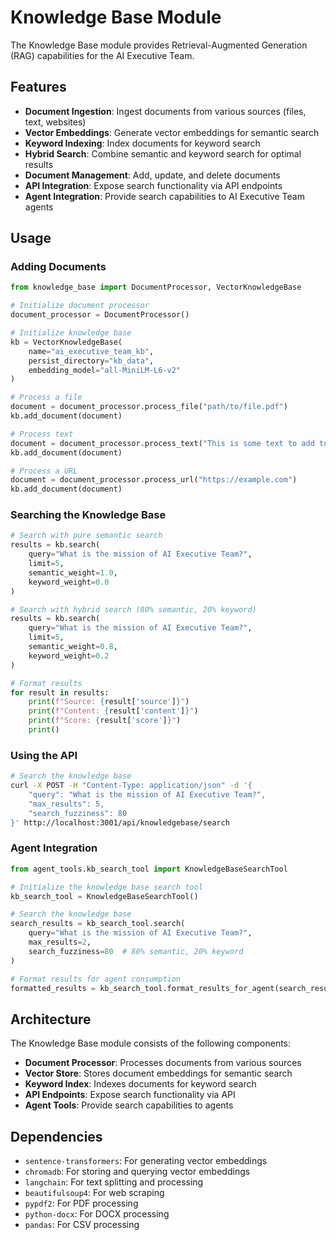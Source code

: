 # Knowledge Base Module

The Knowledge Base module provides Retrieval-Augmented Generation (RAG) capabilities for the AI Executive Team.

## Features

- **Document Ingestion**: Ingest documents from various sources (files, text, websites)
- **Vector Embeddings**: Generate vector embeddings for semantic search
- **Keyword Indexing**: Index documents for keyword search
- **Hybrid Search**: Combine semantic and keyword search for optimal results
- **Document Management**: Add, update, and delete documents
- **API Integration**: Expose search functionality via API endpoints
- **Agent Integration**: Provide search capabilities to AI Executive Team agents

## Usage

### Adding Documents

```python
from knowledge_base import DocumentProcessor, VectorKnowledgeBase

# Initialize document processor
document_processor = DocumentProcessor()

# Initialize knowledge base
kb = VectorKnowledgeBase(
    name="ai_executive_team_kb",
    persist_directory="kb_data",
    embedding_model="all-MiniLM-L6-v2"
)

# Process a file
document = document_processor.process_file("path/to/file.pdf")
kb.add_document(document)

# Process text
document = document_processor.process_text("This is some text to add to the knowledge base.")
kb.add_document(document)

# Process a URL
document = document_processor.process_url("https://example.com")
kb.add_document(document)
```

### Searching the Knowledge Base

```python
# Search with pure semantic search
results = kb.search(
    query="What is the mission of AI Executive Team?",
    limit=5,
    semantic_weight=1.0,
    keyword_weight=0.0
)

# Search with hybrid search (80% semantic, 20% keyword)
results = kb.search(
    query="What is the mission of AI Executive Team?",
    limit=5,
    semantic_weight=0.8,
    keyword_weight=0.2
)

# Format results
for result in results:
    print(f"Source: {result['source']}")
    print(f"Content: {result['content']}")
    print(f"Score: {result['score']}")
    print()
```

### Using the API

```bash
# Search the knowledge base
curl -X POST -H "Content-Type: application/json" -d '{
    "query": "What is the mission of AI Executive Team?",
    "max_results": 5,
    "search_fuzziness": 80
}' http://localhost:3001/api/knowledgebase/search
```

### Agent Integration

```python
from agent_tools.kb_search_tool import KnowledgeBaseSearchTool

# Initialize the knowledge base search tool
kb_search_tool = KnowledgeBaseSearchTool()

# Search the knowledge base
search_results = kb_search_tool.search(
    query="What is the mission of AI Executive Team?",
    max_results=2,
    search_fuzziness=80  # 80% semantic, 20% keyword
)

# Format results for agent consumption
formatted_results = kb_search_tool.format_results_for_agent(search_results)
```

## Architecture

The Knowledge Base module consists of the following components:

- **Document Processor**: Processes documents from various sources
- **Vector Store**: Stores document embeddings for semantic search
- **Keyword Index**: Indexes documents for keyword search
- **API Endpoints**: Expose search functionality via API
- **Agent Tools**: Provide search capabilities to agents

## Dependencies

- `sentence-transformers`: For generating vector embeddings
- `chromadb`: For storing and querying vector embeddings
- `langchain`: For text splitting and processing
- `beautifulsoup4`: For web scraping
- `pypdf2`: For PDF processing
- `python-docx`: For DOCX processing
- `pandas`: For CSV processing
